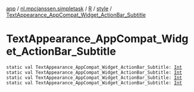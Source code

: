 [app](../../../index.md) / [nl.mpcjanssen.simpletask](../../index.md) / [R](../index.md) / [style](index.md) / [TextAppearance_AppCompat_Widget_ActionBar_Subtitle](.)

# TextAppearance_AppCompat_Widget_ActionBar_Subtitle

`static val TextAppearance_AppCompat_Widget_ActionBar_Subtitle: `[`Int`](https://kotlinlang.org/api/latest/jvm/stdlib/kotlin/-int/index.html)
`static val TextAppearance_AppCompat_Widget_ActionBar_Subtitle: `[`Int`](https://kotlinlang.org/api/latest/jvm/stdlib/kotlin/-int/index.html)
`static val TextAppearance_AppCompat_Widget_ActionBar_Subtitle: `[`Int`](https://kotlinlang.org/api/latest/jvm/stdlib/kotlin/-int/index.html)
`static val TextAppearance_AppCompat_Widget_ActionBar_Subtitle: `[`Int`](https://kotlinlang.org/api/latest/jvm/stdlib/kotlin/-int/index.html)